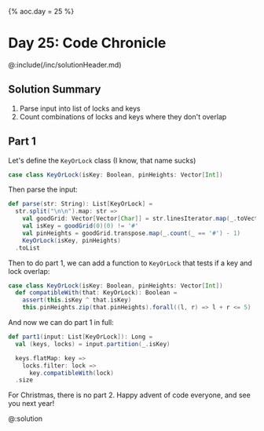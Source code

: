 {%
aoc.day = 25
%}

# Day 25: Code Chronicle

@:include(/inc/solutionHeader.md)

## Solution Summary

1. Parse input into list of locks and keys
2. Count combinations of locks and keys where they don't overlap

## Part 1

Let's define the `KeyOrLock` class (I know, that name sucks)

```scala
case class KeyOrLock(isKey: Boolean, pinHeights: Vector[Int])
```

Then parse the input:

```scala
def parse(str: String): List[KeyOrLock] =
  str.split("\n\n").map: str =>
    val goodGrid: Vector[Vector[Char]] = str.linesIterator.map(_.toVector).toVector
    val isKey = goodGrid(0)(0) != '#'
    val pinHeights = goodGrid.transpose.map(_.count(_ == '#') - 1)
    KeyOrLock(isKey, pinHeights)
  .toList
```

Then to do part 1, we can add a function to `KeyOrLock` that tests if a key and lock overlap:

```scala
case class KeyOrLock(isKey: Boolean, pinHeights: Vector[Int])
  def compatibleWith(that: KeyOrLock): Boolean =
    assert(this.isKey ^ that.isKey)
    this.pinHeights.zip(that.pinHeights).forall((l, r) => l + r <= 5)
```

And now we can do part 1 in full:

```scala
def part1(input: List[KeyOrLock]): Long =
  val (keys, locks) = input.partition(_.isKey)

  keys.flatMap: key =>
    locks.filter: lock =>
      key.compatibleWith(lock)
  .size
```

For Christmas, there is no part 2. Happy advent of code everyone, and see you next year!

@:solution